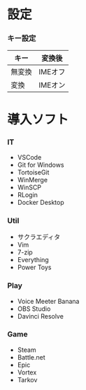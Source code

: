 # 設定
### キー設定
|キー|変換後|
|-|-|
|無変換|IMEオフ|
|変換|IMEオン|

# 導入ソフト

### IT
* VSCode
* Git for Windows
* TortoiseGit
* WinMerge
* WinSCP
* RLogin
* Docker Desktop

### Util
* サクラエディタ
* Vim
* 7-zip
* Everything
* Power Toys

### Play
* Voice Meeter Banana
* OBS Studio
* Davinci Resolve

### Game
* Steam 
* Battle.net
* Epic
* Vortex
* Tarkov
